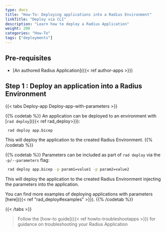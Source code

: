 ```yaml
---
type: docs
title: "How-To: Deploying applications into a Radius Environment"
linkTitle: "Deploy via CLI"
description: "Learn how to deploy a Radius Application"
weight: 200
categories: "How-To"
tags: ["deployments"]
---
```


## Pre-requisites 
- [An authored Radius Application]({{< ref author-apps >}})

## Step 1 : Deploy an application into a Radius Environment

{{< tabs Deploy-app Deploy-app-with-parameters >}}

{{% codetab %}}
An application can be deployed to an environment with [`rad deploy`]({{< ref rad_deploy>}}):

```bash
 rad deploy app.bicep
 ```
 This will deploy the application to the created Radius Environment.
 {{% /codetab %}}

 {{% codetab %}}
Parameters can be included as part of `rad deploy` via the `-p/--parameters` flag:

```bash
 rad deploy app.bicep -p param1=value1 -p param2=value2
 ```

 This will deploy the application to the created Radius Environment injecting the parameters into the application.

 You can find more examples of deploying applications with parameters [here]({{< ref "rad_deploy#examples" >}}).
 {{% /codetab %}}

 {{< /tabs >}}

 > Follow the [how-to guide]({{< ref howto-troubleshootapps >}}) for guidance on troubleshooting your Radius Application

